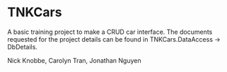 # TNKCars
A basic training project to make a CRUD car interface. The documents requested for the project details can be found in TNKCars.DataAccess -> DbDetails.

Nick Knobbe, Carolyn Tran, Jonathan Nguyen
